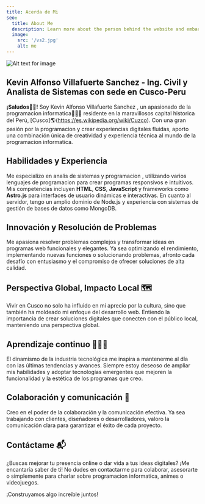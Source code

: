 ```yaml
---
title: Acerda de Mi
seo:
  title: About Me
  description: Learn more about the person behind the website and embark on a journey of inspiration and shared experiences.
  image:
    src: '/vs2.jpg'
    alt: me
---
```


![Alt text for image](/vs2.jpg)


## Kevin Alfonso Villafuerte Sanchez - Ing. Civil y Analista de Sistemas con sede en Cusco-Peru

**¡Saludos👋🏼!** Soy Kevin Alfonso Villafuerte Sanchez , un apasionado de la programacion informatica👨🏻‍💻 residente en la maravillosos capital historica del Perú, [Cusco]🌎(https://es.wikipedia.org/wiki/Cuzco). Con una gran pasión por la programacion y crear experiencias digitales fluidas, aporto una combinación única de creatividad y experiencia técnica al mundo de la programacion informatica.

## Habilidades y Experiencia 

Me especializo en analis de sistemas y programacion , utilizando varios lenguajes de programacion para crear programas responsivos e intuitivos. Mis competencias incluyen **HTML**, **CSS**, **JavaScript** y frameworks como **Astro.js** para interfaces de usuario dinámicas e interactivas. En cuanto al servidor, tengo un amplio dominio de Node.js y experiencia con sistemas de gestión de bases de datos como MongoDB.

## Innovación y Resolución de Problemas 

Me apasiona resolver problemas complejos y transformar ideas en programas web funcionales y elegantes. Ya sea optimizando el rendimiento, implementando nuevas funciones o solucionando problemas, afronto cada desafío con entusiasmo y el compromiso de ofrecer soluciones de alta calidad.

## Perspectiva Global, Impacto Local 🗺️

Vivir en Cusco no solo ha influido en mi aprecio por la cultura, sino que también ha moldeado mi enfoque del desarrollo web. Entiendo la importancia de crear soluciones digitales que conecten con el público local, manteniendo una perspectiva global.

## Aprendizaje continuo 👨🏼‍🎓

El dinamismo de la industria tecnológica me inspira a mantenerme al día con las últimas tendencias y avances. Siempre estoy deseoso de ampliar mis habilidades y adoptar tecnologías emergentes que mejoren la funcionalidad y la estética de los programas que creo.

## Colaboración y comunicación 👥

Creo en el poder de la colaboración y la comunicación efectiva. Ya sea trabajando con clientes, diseñadores o desarrolladores, valoro la comunicación clara para garantizar el éxito de cada proyecto.

## Contáctame 📬

¿Buscas mejorar tu presencia online o dar vida a tus ideas digitales? ¡Me encantaría saber de ti! No dudes en contactarme para colaborar, asesorarte o simplemente para charlar sobre programacion informatica, animes o videojuegos.

¡Construyamos algo increíble juntos!